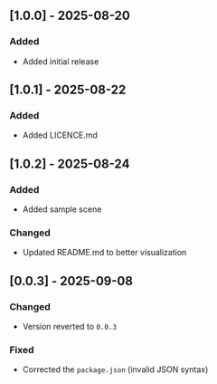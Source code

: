 ## [1.0.0] - 2025-08-20
### Added
- Added initial release

## [1.0.1] - 2025-08-22
### Added
- Added LICENCE.md

## [1.0.2] - 2025-08-24
### Added
- Added sample scene
### Changed
- Updated README.md to better visualization

## [0.0.3] - 2025-09-08
### Changed
- Version reverted to `0.0.3`

### Fixed
- Corrected the `package.json` (invalid JSON syntax)


